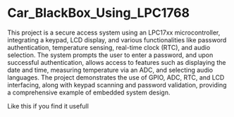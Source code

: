 # Car_BlackBox_Using_LPC1768

This project is a secure access system using an LPC17xx microcontroller, integrating a keypad, LCD display, and various functionalities like password authentication, temperature sensing, real-time clock (RTC), and audio selection. The system prompts the user to enter a password, and upon successful authentication, allows access to features such as displaying the date and time, measuring temperature via an ADC, and selecting audio languages. The project demonstrates the use of GPIO, ADC, RTC, and LCD interfacing, along with keypad scanning and password validation, providing a comprehensive example of embedded system design.

Like this if you find it usefull
